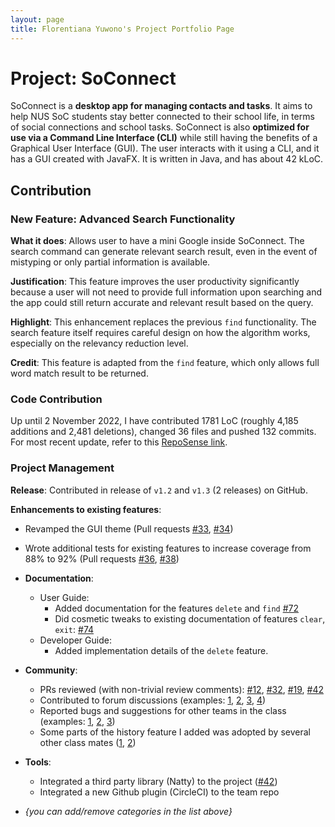 ```yaml
---
layout: page
title: Florentiana Yuwono's Project Portfolio Page
---
```


# Project: SoConnect

SoConnect is a **desktop app for managing contacts and tasks**. It aims to help NUS SoC students stay better connected to their school life, in terms of social connections and school tasks. SoConnect is also **optimized for use via a Command Line Interface (CLI)** while still having the benefits of a Graphical User Interface (GUI). The user interacts with it using a CLI, and it has a GUI created with JavaFX. It is written in Java, and has about 42 kLoC.

## Contribution

### New Feature: Advanced Search Functionality

**What it does**: Allows user to have a mini Google inside SoConnect. The search command can generate relevant search result, even in the event of mistyping or only partial information is available.

**Justification**: This feature improves the user productivity significantly because a user will not need to provide full information upon searching and the app could still return accurate and relevant result based on the query. 

**Highlight**: This enhancement replaces the previous `find` functionality. The search feature itself requires careful design on how the algorithm works, especially on the relevancy reduction level.

**Credit**: This feature is adapted from the `find` feature, which only allows full word match result to be returned.

### Code Contribution

Up until 2 November 2022, I have contributed 1781 LoC (roughly 4,185 additions and 2,481 deletions), changed 36 files and pushed 132 commits. For most recent update, refer to this [RepoSense link](https://nus-cs2103-ay2223s1.github.io/tp-dashboard/?search=florentianayuwono&breakdown=true).

### Project Management

**Release**: Contributed in release of `v1.2` and `v1.3` (2 releases) on GitHub.

**Enhancements to existing features**:
  * Revamped the GUI theme (Pull requests [\#33](), [\#34]())
  * Wrote additional tests for existing features to increase coverage from 88% to 92% (Pull requests [\#36](), [\#38]())

  * **Documentation**:
    * User Guide:
      * Added documentation for the features `delete` and `find` [\#72]()
      * Did cosmetic tweaks to existing documentation of features `clear`, `exit`: [\#74]()
    * Developer Guide:
      * Added implementation details of the `delete` feature.

  * **Community**:
    * PRs reviewed (with non-trivial review comments): [\#12](), [\#32](), [\#19](), [\#42]()
    * Contributed to forum discussions (examples: [1](), [2](), [3](), [4]())
    * Reported bugs and suggestions for other teams in the class (examples: [1](), [2](), [3]())
    * Some parts of the history feature I added was adopted by several other class mates ([1](), [2]())

  * **Tools**:
    * Integrated a third party library (Natty) to the project ([\#42]())
    * Integrated a new Github plugin (CircleCI) to the team repo

  * _{you can add/remove categories in the list above}_
